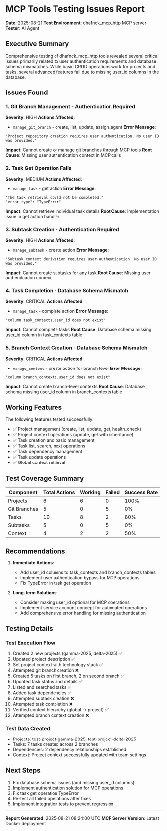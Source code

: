 # MCP Tools Testing Issues Report
**Date**: 2025-08-21
**Test Environment**: dhafnck_mcp_http MCP server
**Tester**: AI Agent

## Executive Summary
Comprehensive testing of dhafnck_mcp_http tools revealed several critical issues primarily related to user authentication requirements and database schema mismatches. While basic CRUD operations work for projects and tasks, several advanced features fail due to missing user_id columns in the database.

## Issues Found

### 1. Git Branch Management - Authentication Required
**Severity**: HIGH
**Actions Affected**: 
- `manage_git_branch` - create, list, update, assign_agent
**Error Message**: 
```
"Project repository creation requires user authentication. No user ID was provided."
```
**Impact**: Cannot create or manage git branches through MCP tools
**Root Cause**: Missing user authentication context in MCP calls

### 2. Task Get Operation Fails
**Severity**: MEDIUM
**Actions Affected**:
- `manage_task` - get action
**Error Message**:
```
"The task retrieval could not be completed."
"error_type": "TypeError"
```
**Impact**: Cannot retrieve individual task details
**Root Cause**: Implementation issue in get action handler

### 3. Subtask Creation - Authentication Required
**Severity**: HIGH
**Actions Affected**:
- `manage_subtask` - create action
**Error Message**:
```
"Subtask context derivation requires user authentication. No user ID was provided."
```
**Impact**: Cannot create subtasks for any task
**Root Cause**: Missing user authentication context

### 4. Task Completion - Database Schema Mismatch
**Severity**: CRITICAL
**Actions Affected**:
- `manage_task` - complete action
**Error Message**:
```
"column task_contexts.user_id does not exist"
```
**Impact**: Cannot complete tasks
**Root Cause**: Database schema missing user_id column in task_contexts table

### 5. Branch Context Creation - Database Schema Mismatch
**Severity**: CRITICAL
**Actions Affected**:
- `manage_context` - create action for branch level
**Error Message**:
```
"column branch_contexts.user_id does not exist"
```
**Impact**: Cannot create branch-level contexts
**Root Cause**: Database schema missing user_id column in branch_contexts table

## Working Features
The following features tested successfully:
- ✅ Project management (create, list, update, get, health_check)
- ✅ Project context operations (update, get with inheritance)
- ✅ Task creation and basic management
- ✅ Task list, search, next operations
- ✅ Task dependency management
- ✅ Task update operations
- ✅ Global context retrieval

## Test Coverage Summary

| Component | Total Actions | Working | Failed | Success Rate |
|-----------|--------------|---------|--------|--------------|
| Projects | 6 | 6 | 0 | 100% |
| Git Branches | 5 | 0 | 5 | 0% |
| Tasks | 10 | 8 | 2 | 80% |
| Subtasks | 5 | 0 | 5 | 0% |
| Context | 4 | 2 | 2 | 50% |

## Recommendations

1. **Immediate Actions**:
   - Add user_id columns to task_contexts and branch_contexts tables
   - Implement user authentication bypass for MCP operations
   - Fix TypeError in task get operation

2. **Long-term Solutions**:
   - Consider making user_id optional for MCP operations
   - Implement service account concept for automated operations
   - Add comprehensive error handling for missing authentication

## Testing Details

### Test Execution Flow
1. Created 2 new projects (gamma-2025, delta-2025) ✅
2. Updated project description ✅
3. Set project context with technology stack ✅
4. Attempted git branch creation ❌
5. Created 5 tasks on first branch, 2 on second branch ✅
6. Updated task status and details ✅
7. Listed and searched tasks ✅
8. Added task dependencies ✅
9. Attempted subtask creation ❌
10. Attempted task completion ❌
11. Verified context hierarchy (global → project) ✅
12. Attempted branch context creation ❌

### Test Data Created
- Projects: test-project-gamma-2025, test-project-delta-2025
- Tasks: 7 tasks created across 2 branches
- Dependencies: 2 dependency relationships established
- Context: Project context successfully updated with team settings

## Next Steps
1. Fix database schema issues (add missing user_id columns)
2. Implement authentication solution for MCP operations
3. Fix task get operation TypeError
4. Re-test all failed operations after fixes
5. Implement integration tests to prevent regression

---
**Report Generated**: 2025-08-21 08:24:00 UTC
**MCP Server Version**: Latest Docker deployment